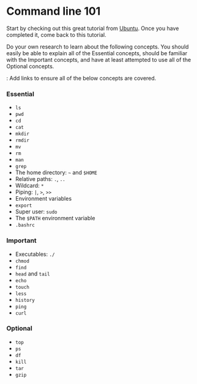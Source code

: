 # Command line 101

Start by checking out this great tutorial from
[Ubuntu](https://ubuntu.com/tutorials/command-line-for-beginners). Once you have
completed it, come back to this tutorial.

Do your own research to learn about the following concepts. You should easily be
able to explain all of the Essential concepts, should be familiar with the
Important concepts, and have at least attempted to use all of the Optional
concepts.

<TODO>: Add links to ensure all of the below concepts are covered.

### Essential

- `ls`
- `pwd`
- `cd`
- `cat`
- `mkdir`
- `rmdir`
- `mv`
- `rm`
- `man`
- `grep`
- The home directory: `~` and `$HOME`
- Relative paths: `.`, `..`
- Wildcard: `*`
- Piping: `|`, `>`, `>>`
- Environment variables
- `export`
- Super user: `sudo`
- The `$PATH` environment variable
- `.bashrc`

### Important

- Executables: `./`
- `chmod`
- `find`
- `head` and `tail`
- `echo`
- `touch`
- `less`
- `history`
- `ping`
- `curl`

### Optional

- `top`
- `ps`
- `df`
- `kill`
- `tar`
- `gzip`
